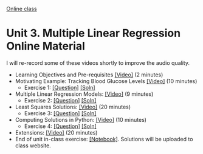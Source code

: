 [Online class](../../online_class.md) 

# Unit 3.  Multiple Linear Regression Online Material

I will re-record some of these videos shortly to improve the audio quality.

* Learning Objectives and Pre-requisites [[Video]](https://www.dropbox.com/s/bimvowegp595pr6/Intro.mp4) (2 minutes)
* Motivating Example:  Tracking Blood Glucose Levels [[Video]](https://www.dropbox.com/s/ey1ins077lzeywy/Example.mp4) (10 minutes)
    * Exercise 1:  [[Question]](./Ex1_Example.pdf)  [[Soln]](./Ex1_Example_Soln.pdf)  
* Multiple Linear Regression Models: [[Video]](https://www.dropbox.com/s/kn9hxf3k70hceiz/Model.mp4) (9 minutes)
    * Exercise 2:  [[Question]](./Ex2_Model.pdf)  [[Soln]](./Ex2_Model_Soln.pdf)  
* Least Squares Solutions: [[Video]](https://www.dropbox.com/s/crwu4ohiayuz3o8/LSSoln.mp4) (20 minutes)
    * Exercise 3:  [[Question]](./Ex3_LS.pdf)  [[Soln]](./Ex3_LS_Soln.pdf)  
* Computing Solutions in Python: [[Video]](https://www.dropbox.com/s/puscxq5jbbz3dol/PythonDemo.mp4) (10 minutes)
    * Exercise 4: [[Question]](./Ex4_Python.pdf)  [[Soln]](./Ex4_Python_Soln.pdf) 
* Extensions:  [[Video]](https://www.dropbox.com/s/ecrzmlted1skufu/Extensions.mp4) (20 minutes)
* End of unit in-class exercise:  [[Notebook]](../linreg_inclass.ipynb).  Solutions will be uploaded to class website.


